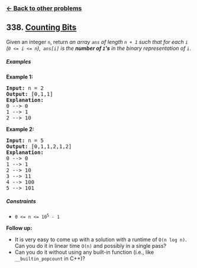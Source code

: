 ### [&#8592; Back to other problems](../../README.md)

## 338. [Counting Bits](https://leetcode.com/problems/counting-bits/description/)

Given an integer `n`, return *an array `ans` of length `n + 1` such that for
each `i` (`0 <= i <= n`),` ans[i]`
is the **number of `1`'s** in the binary representation of `i`*.

##### Examples

**Example 1:**

<pre>
<b>Input:</b> n = 2
<b>Output:</b> [0,1,1]
<b>Explanation:</b>
0 --> 0
1 --> 1
2 --> 10
</pre>

**Example 2:**

<pre>
<b>Input:</b> n = 5
<b>Output:</b> [0,1,1,2,1,2]
<b>Explanation:</b>
0 --> 0
1 --> 1
2 --> 10
3 --> 11
4 --> 100
5 --> 101
</pre>

##### Constraints

* <code>0 <= n <= 10<sup>5</sup> - 1</code>

**Follow up:**

* It is very easy to come up with a solution with a runtime of `O(n log n)`. Can you do it in linear
  time `O(n)` and possibly in a single pass?
* Can you do it without using any built-in function (i.e., like `__builtin_popcount` in C++)?
